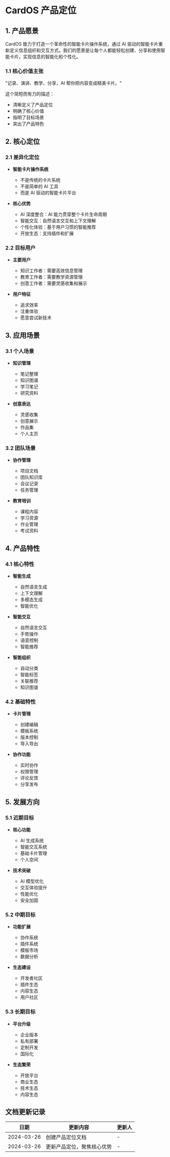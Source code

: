 # CardOS 产品定位

## 1. 产品愿景

CardOS 致力于打造一个革命性的智能卡片操作系统，通过 AI 驱动的智能卡片重新定义信息组织和交互方式。我们的愿景是让每个人都能轻松创建、分享和使用智能卡片，实现信息的智能化和个性化。

### 1.1 核心价值主张
"记录、演讲、教学、分享，AI 帮你把内容变成精美卡片。"

这个简短而有力的描述：
- 清晰定义了产品定位
- 明确了核心价值
- 指明了目标场景
- 突出了产品特色

## 2. 核心定位

### 2.1 差异化定位
- **智能卡片操作系统**
  - 不是传统的卡片系统
  - 不是简单的 AI 工具
  - 而是 AI 驱动的智能卡片平台

- **核心优势**
  - AI 深度整合：AI 能力贯穿整个卡片生命周期
  - 智能交互：自然语言交互和上下文理解
  - 个性化体验：基于用户习惯的智能推荐
  - 开放生态：支持插件和扩展

### 2.2 目标用户
- **主要用户**
  - 知识工作者：需要高效信息管理
  - 教育工作者：需要教学资源管理
  - 创意工作者：需要灵感收集和展示

- **用户特征**
  - 追求效率
  - 注重体验
  - 愿意尝试新技术

## 3. 应用场景

### 3.1 个人场景
- **知识管理**
  - 笔记整理
  - 知识图谱
  - 学习笔记
  - 研究资料

- **创意表达**
  - 灵感收集
  - 创意展示
  - 作品集
  - 个人主页

### 3.2 团队场景
- **协作管理**
  - 项目文档
  - 团队知识库
  - 会议记录
  - 任务管理

- **教育培训**
  - 课程内容
  - 学习资源
  - 作业管理
  - 考试资料

## 4. 产品特性

### 4.1 核心特性
- **智能生成**
  - 自然语言生成
  - 上下文理解
  - 多模态生成
  - 智能优化

- **智能交互**
  - 自然语言交互
  - 手势操作
  - 语音控制
  - 智能推荐

- **智能组织**
  - 自动分类
  - 智能标签
  - 关联推荐
  - 知识图谱

### 4.2 基础特性
- **卡片管理**
  - 创建编辑
  - 模板系统
  - 版本控制
  - 导入导出

- **协作功能**
  - 实时协作
  - 权限管理
  - 评论反馈
  - 分享发布

## 5. 发展方向

### 5.1 近期目标
- **核心功能**
  - AI 生成系统
  - 智能交互系统
  - 基础卡片管理
  - 个人空间

- **技术突破**
  - AI 模型优化
  - 交互体验提升
  - 性能优化
  - 安全加固

### 5.2 中期目标
- **功能扩展**
  - 协作系统
  - 插件系统
  - 模板市场
  - 数据分析

- **生态建设**
  - 开发者社区
  - 插件生态
  - 内容生态
  - 用户社区

### 5.3 长期目标
- **平台升级**
  - 企业版本
  - 私有部署
  - 定制开发
  - 国际化

- **生态繁荣**
  - 开放平台
  - 商业生态
  - 技术生态
  - 内容生态

## 文档更新记录

| 日期 | 更新内容 | 更新人 |
|------|----------|--------|
| 2024-03-26 | 创建产品定位文档 | - |
| 2024-03-26 | 更新产品定位，聚焦核心优势 | - | 